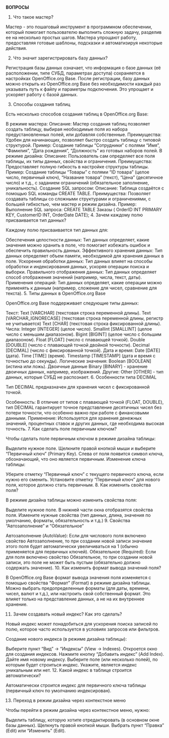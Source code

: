 **ВОПРОСЫ**

1. Что такое мастер?

Мастер - это пошаговый инструмент в программном обеспечении, который помогает пользователю выполнить сложную задачу, разделив ее на несколько простых шагов. Мастера упрощают работу, предоставляя готовые шаблоны, подсказки и автоматизируя некоторые действия.

2. Что значит зарегистрировать базу данных?

Регистрация базы данных означает, что информация о базе данных (её расположении, типе СУБД, параметрах доступа) сохраняется в настройках OpenOffice.org Base. После регистрации, базу данных можно открыть из OpenOffice.org Base без необходимости каждый раз указывать путь к файлу и параметры подключения. Это упрощает и ускоряет работу с базой данных.

3. Способы создания таблиц

Есть несколько способов создания таблиц в OpenOffice.org Base:

В режиме мастера:
Описание: Мастер создания таблиц позволяет создать таблицу, выбирая необходимые поля из набора предустановленных полей, или добавляя собственные.
Преимущества: Удобен для начинающих, позволяет быстро создать таблицу с типовой структурой.
Пример: Создание таблицы “Сотрудники” с полями “Имя”, “Фамилия”, “Дата рождения”, “Должность” из готовых наборов полей.
В режиме дизайна:
Описание: Пользователь сам определяет все поля таблицы, их типы данных, свойства и ограничения.
Преимущества: Предоставляет полную гибкость в настройке структуры таблицы.
Пример: Создание таблицы “Товары” с полями “ID товара” (целое число, первичный ключ), “Название товара” (текст), “Цена” (десятичное число) и т.д., с заданием ограничений (обязательное заполнение, уникальность).
Создание SQL запросом:
Описание: Таблица создаётся с помощью SQL команды CREATE TABLE.
Преимущества: Позволяет создавать таблицы со сложными структурами и ограничениями, с большей гибкостью, чем мастер и режим дизайна.
Пример: Выполнение SQL запроса: CREATE TABLE Заказы ( OrderID INT PRIMARY KEY, CustomerID INT, OrderDate DATE);
4. Зачем каждому полю присваивается тип данных?

Каждому полю присваивается тип данных для:

Обеспечения целостности данных: Тип данных определяет, какие значения можно хранить в поле, что помогает избежать ошибок и обеспечить правильность данных.
Эффективного хранения данных: Тип данных определяет объем памяти, необходимой для хранения данных в поле.
Ускорения обработки данных: Тип данных влияет на способы обработки и индексирования данных, ускоряя операции поиска и выборки.
Правильного отображения данных: Тип данных определяет способ отображения значений (например, числа, текст, даты).
Применения операций: Тип данных определяет, какие операции можно применять к данным (например, сложение для чисел, сравнение для текста).
5. Типы данных в OpenOffice.org Base

OpenOffice.org Base поддерживает следующие типы данных:

Текст:
Text [VARCHAR] (текстовая строка переменной длины).
Text [VARCHAR_IGNORECASE] (текстовая строка переменной длины, регистр не учитывается)
Text [CHAR] (текстовая строка фиксированной длины).
Числа:
Integer [INTEGER] (целое число).
Smallint [SMALLINT] (целое число с меньшим диапазоном).
Bigint [BIGINT] (целое число с большим диапазоном).
Float [FLOAT] (число с плавающей точкой).
Double [DOUBLE] (число с плавающей точкой двойной точности).
Decimal [DECIMAL] (число с фиксированной точкой).
Дата и время:
Date [DATE] (дата).
Time [TIME] (время).
Timestamp [TIMESTAMP] (дата и время с точностью до секунды).
Логические значения:
Boolean [BOOLEAN] (истина или ложь).
Двоичные данные
Binary [BINARY] - хранение двоичных данных, например, изображений.
Другие:
Other [OTHER] - тип данных, которые СУБД не распознает.
6. Особенности типа DECIMAL

Тип DECIMAL предназначен для хранения чисел с фиксированной точкой.

Особенность: В отличие от типов с плавающей точкой (FLOAT, DOUBLE), тип DECIMAL гарантирует точное представление десятичных чисел без потери точности, что особенно важно при работе с финансовыми данными.
Применение: Используется для хранения денежных значений, процентных ставок и других данных, где необходима высокая точность.
7. Как сделать поле первичным ключом?

Чтобы сделать поле первичным ключом в режиме дизайна таблицы:

Выделите нужное поле.
Щелкните правой кнопкой мыши и выберите “Первичный ключ” (Primary Key).
Слева от поля появится символ ключа, обозначающий, что оно является первичным.
Изменение ключа таблицы:

Уберите отметку “Первичный ключ” с текущего первичного ключа, если нужно его сменить.
Установите отметку “Первичный ключ” для нового поля, которое должно стать первичным.
8. Как изменить свойства поля?

В режиме дизайна таблицы можно изменить свойства поля:

Выделите нужное поле.
В нижней части окна отобразятся свойства поля.
Измените нужные свойства (тип данных, длина, значения по умолчанию, форматы, обязательность и т.д.)
9. Свойства “Автозаполнение” и “Обязательное”

Автозаполнение (AutoValue):
Если для числового поля включено свойство Автозаполнение, то при создании новой записи значение этого поля будет автоматически увеличиваться на 1 (обычно применяется для первичных ключей).
Обязательное (Required):
Если для поля включено свойство Обязательное, то при создании новой записи, это поле не может быть пустым (обязательно должно содержать значение).
10. Как изменить формат вывода значений поля?

В OpenOffice.org Base формат вывода значения поля изменяется с помощью свойства “Формат” (Format) в режиме дизайна таблицы. Можно выбрать предопределенные форматы (для даты, времени, чисел, валют и т.д.), или настроить свой собственный формат. Это влияет только на представление данных, а не на их внутреннее хранение.

11. Зачем создавать новый индекс? Как это сделать?

Новый индекс может понадобиться для ускорения поиска записей по полю, которое часто используется в условиях запросов или фильтров.

Создание нового индекса (в режиме дизайна таблицы):

Выберите пункт “Вид” -> “Индексы” (View -> Indexes).
Откроется окно для создания индексов.
Нажмите кнопку “Добавить индекс” (Add Index).
Дайте имя новому индексу.
Выберите поле (или несколько полей), по которым будет строиться индекс.
Укажите, является индекс уникальным или нет.
12. Какой индекс в таблице строится автоматически?

Автоматически строится индекс для первичного ключа таблицы (первичный ключ по умолчанию индексирован).

13. Переход в режим дизайна через контекстное меню

Чтобы перейти в режим дизайна через контекстное меню, нужно:

Выделить таблицу, которую хотите отредактировать (в основном окне базы данных).
Щелкнуть правой кнопкой мыши.
Выбрать пункт “Правка” (Edit) или “Изменить” (Edit).

